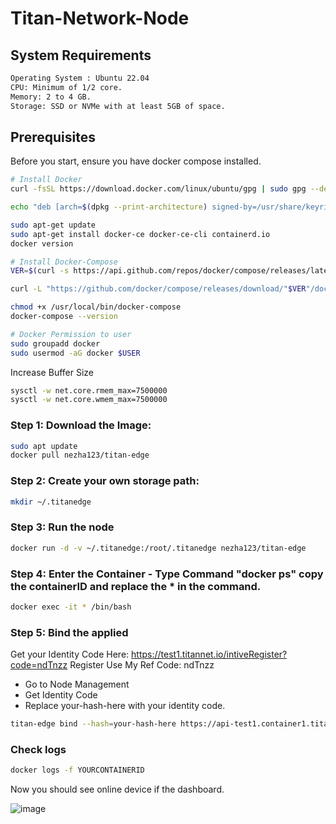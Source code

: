 # Titan-Network-Node

## System Requirements

```bash
Operating System : Ubuntu 22.04
CPU: Minimum of 1/2 core.
Memory: 2 to 4 GB.
Storage: SSD or NVMe with at least 5GB of space.
```

## Prerequisites

Before you start, ensure you have docker compose installed.

```bash
# Install Docker
curl -fsSL https://download.docker.com/linux/ubuntu/gpg | sudo gpg --dearmor -o /usr/share/keyrings/docker-archive-keyring.gpg

echo "deb [arch=$(dpkg --print-architecture) signed-by=/usr/share/keyrings/docker-archive-keyring.gpg] https://download.docker.com/linux/ubuntu $(lsb_release -cs) stable" | sudo tee /etc/apt/sources.list.d/docker.list > /dev/null

sudo apt-get update
sudo apt-get install docker-ce docker-ce-cli containerd.io
docker version

# Install Docker-Compose
VER=$(curl -s https://api.github.com/repos/docker/compose/releases/latest | grep tag_name | cut -d '"' -f 4)

curl -L "https://github.com/docker/compose/releases/download/"$VER"/docker-compose-$(uname -s)-$(uname -m)" -o /usr/local/bin/docker-compose

chmod +x /usr/local/bin/docker-compose
docker-compose --version

# Docker Permission to user
sudo groupadd docker
sudo usermod -aG docker $USER
```

Increase Buffer Size

```bash
sysctl -w net.core.rmem_max=7500000
sysctl -w net.core.wmem_max=7500000
```

### Step 1: Download the Image:

```bash
sudo apt update
docker pull nezha123/titan-edge
```

### Step 2: Create your own storage path:

```bash
mkdir ~/.titanedge
```

### Step 3: Run the node

```bash
docker run -d -v ~/.titanedge:/root/.titanedge nezha123/titan-edge
```

### Step 4: Enter the Container - Type Command "docker ps" copy the containerID and replace the \* in the command.

```bash
docker exec -it * /bin/bash
```

### Step 5: Bind the applied

Get your Identity Code Here: https://test1.titannet.io/intiveRegister?code=ndTnzz Register Use My Ref Code: ndTnzz

* Go to Node Management
* Get Identity Code
* Replace your-hash-here with your identity code.

```bash
titan-edge bind --hash=your-hash-here https://api-test1.container1.titannet.io/api/v2/device/binding
```

### Check logs

```bash
docker logs -f YOURCONTAINERID
```

Now you should see online device if the dashboard.

![image](https://github.com/user-attachments/assets/0cc41727-90f2-4d07-8bd1-97d567a76ae8)
